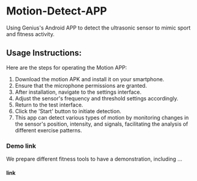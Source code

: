 # Motion-Detect-APP
Using Genius's Android APP to detect the ultrasonic sensor to mimic sport and fitness activity.

## Usage Instructions:

Here are the steps for operating the Motion APP:
1. Download the motion APK and install it on your smartphone.
2. Ensure that the microphone permissions are granted.
3. After installation, navigate to the settings interface.
4. Adjust the sensor's frequency and threshold settings accordingly.
5. Return to the test interface.
6. Click the 'Start' button to initiate detection.
7. This app can detect various types of motion by monitoring changes in the sensor's position, intensity, and signals, facilitating the analysis of different exercise patterns.

### Demo link
We prepare different fitness tools to have a demonstration, including ...

#### link
